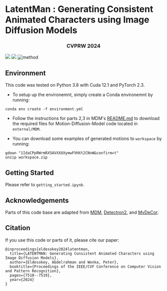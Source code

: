 # LatentMan : Generating Consistent Animated Characters using Image Diffusion Models
<center>
<h3>CVPRW 2024</h3>
</center>
<a href='https://abdo-eldesokey.github.io/latentman/'><img src='https://img.shields.io/badge/Project-Page-Green'></a>
<a href='https://arxiv.org/abs/2312.07133'><img src='https://img.shields.io/badge/ArXiv-2312.03047-red'></a> 
<img src="https://raw.githubusercontent.com/abdo-eldesokey/text2ac-zero/gh-page/static/images/method.jpg" alt="method">
</div>

## Environment
This code was tested on Python 3.8 with Cuda 12.1 and PyTorch 2.3.

- To setup up the environemnt, simply create a Conda environemnt by running:

```
conda env create -f environment.yml
```

- Follow the instructions for parts 2,3 in MDM's [README.md](https://github.com/GuyTevet/motion-diffusion-model/tree/main) to download the required files for Motion-Diffusion-Model code located in `external/MDM`.

- You can download some examples of generated motions to `workspace` by running:
```
gdown "1IdaCPpRWrmRX5AVXXUXymwFVHXt2CNnW&confirm=t"
unzip workspace.zip
```

## Getting Started
Please refer to `getting_started.ipynb`.

## Acknowledgements 
Parts of this code base are adapted from [MDM](https://github.com/GuyTevet/motion-diffusion-model/tree/main), [Detectron2](https://github.com/facebookresearch/detectron2), and [MvDeCor](https://github.com/nv-tlabs/MvDeCor).

## Citation
If you use this code or parts of it, please cite our paper:
```
@inproceedings{eldesokey2024latentman,
  title={LATENTMAN: Generating Consistent Animated Characters using Image Diffusion Models},
  author={Eldesokey, Abdelrahman and Wonka, Peter},
  booktitle={Proceedings of the IEEE/CVF Conference on Computer Vision and Pattern Recognition},
  pages={7510--7519},
  year={2024}
}
```
